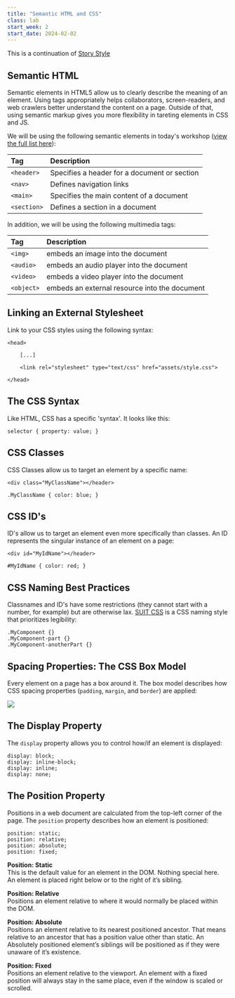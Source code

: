 ```yaml
---
title: "Semantic HTML and CSS"
class: lab
start_week: 2
start_date: 2024-02-02
---
```


This is a continuation of [Story Style](/workshops/03_story-style.html)


## Semantic HTML
Semantic elements in HTML5 allow us to clearly describe the meaning of an element. Using tags appropriately helps collaborators, screen-readers, and web crawlers better understand the content on a page. Outside of that, using semantic markup gives you more flexibility in tareting elements in CSS and JS.

We will be using the following semantic elements in today's workshop ([view the full list here](https://www.w3schools.com/html/html5_semantic_elements.asp)):

| Tag | Description |
| :--- | :--- |
| `<header>` | Specifies a header for a document or section |
| `<nav>` | Defines navigation links |
| `<main>` | Specifies the main content of a document |
| `<section>` | Defines a section in a document |

In addition, we will be using the following multimedia tags:

| Tag | Description |
| :--- | :--- |
| `<img>` | embeds an image into the document |
| `<audio>` | embeds an audio player into the document |
| `<video>` | embeds a video player into the document |
| `<object>` | embeds an external resource into the document |


## Linking an External Stylesheet
Link to your CSS styles using the following syntax:

```
<head>

    [...]

    <link rel="stylesheet" type="text/css" href="assets/style.css">

</head>
```

## The CSS Syntax
Like HTML, CSS has a specific 'syntax'. It looks like this:

```
selector { property: value; }
```

## CSS Classes
CSS Classes allow us to target an element by a specific name:

```
<div class="MyClassName"></header>
```
```
.MyClassName { color: blue; }
```

## CSS ID's
ID's allow us to target an element even more specifically than classes. An ID represents the singular instance of an element on a page:

```
<div id="MyIdName"></header>
```
```
#MyIdName { color: red; }
```


## CSS Naming Best Practices
Classnames and ID's have some restrictions (they cannot start with a number, for example) but are otherwise lax. [SUIT CSS](https://suitcss.github.io/) is a CSS naming style that prioritizes legibility:

```
.MyComponent {}
.MyComponent-part {}
.MyComponent-anotherPart {}
```

## Spacing Properties: The CSS Box Model
Every element on a page has a box around it. The box model describes how CSS spacing properties (`padding`, `margin`, and `border`) are applied:

![](/files/lab/story-style_3.png)


## The Display Property
The `display` property allows you to control how/if an element is displayed:

```
display: block;
display: inline-block;
display: inline;
display: none;
```

## The Position Property
Positions in a web document are calculated from the top-left corner of the page. The `position` property describes how an element is positioned:

```
position: static;
position: relative;
position: absolute;
position: fixed;
```

**Position: Static**  
This is the default value for an element in the DOM. Nothing special here. An element is placed right below or to the right of it’s sibling.

**Position: Relative**  
Positions an element relative to where it would normally be placed within the DOM.

**Position: Absolute**  
Positions an element relative to its nearest positioned ancestor. That means relative to an ancestor that has a position value other than static. An Absolutely positioned element’s siblings will be positioned as if they were unaware of it’s existence.

**Position: Fixed**  
Positions an element relative to the viewport. An element with a fixed position will always stay in the same place, even if the window is scaled or scrolled.